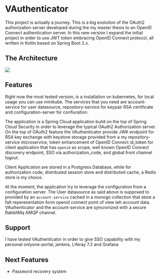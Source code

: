 # VAuthenticator

This project is actually a journey. This is a big evolution of the OAuth2 authorization server 
developed during the my master thesis to an OpenID Connect authentication server.
In this new version I expand the initial project in order to use JWT token embracing OpenID Connect protocol,
all written in Kotlin based on Spring Boot 2.x. 

## The Architecture

![](https://github.com/mrFlick72/vauthenticator/blob/master/images/vauhenticator-architecture.png)

## Features
Right now the most tested version, is a installation on kubernetes, for local usage you can use minikube. 
The services that you need are account-service for user datasource, repository-service for keypair RSA certificate and configuration-server for confiuration.

The application is a Spring Cloud application build on the top of Spring Cloud Security in order to leverage the typical 
OAuth2 Authorization server. On the top of OAuth2 feature the VAuthenticator provide JWK endpoint for RSA key exchange 
with keystore storage provided from a my repository-service microservice, token enhancement of OpenID Connect id_token for client application 
that has `openid` as scope, well known OpenID Connect discovery endpoint, SSO via authorization_code, and global front channel logout. 

Client Application are stored in a Postgress Database, while for authorization code, distributed session store and 
distributed cache, a Redis store is my choice. 

At the moment, the application try to leverage the configuration from a configuration server.
The User datasource as said above is supposed to provided by an `account-service` cached in a monogo collection that store a falt reperesentation form 
openid connect point of view teh account data. VAuthenticator and the account-service are syncronized with a secure RabbitMq AMQP channel.

## Support

I have tested VAuthenticator in order to give SSO capability with my personal onlyone-portal, jenkins, Liferay 7.2 and Grafana 
 
## Next Features
* Password recovery system